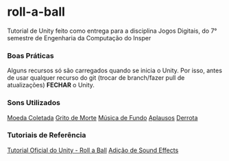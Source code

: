 # roll-a-ball
Tutorial de Unity feito como entrega para a disciplina Jogos Digitais, do 7° semestre de Engenharia da Computação do Insper

### Boas Práticas

Alguns recursos só são carregados quando se inicia o Unity. Por isso, antes de usar qualquer recurso do git (trocar de branch/fazer pull de atualizações) **FECHAR** o Unity.

### Sons Utilizados

[Moeda Coletada](https://freesound.org/people/ProjectsU012/sounds/341695/)
[Grito de Morte](https://freesound.org/people/Syna-Max/sounds/64940/)
[Música de Fundo](https://freesound.org/people/xsgianni/sounds/388079/)
[Aplausos](https://freesound.org/people/stephsinger22/sounds/52322/)
[Derrota](https://freesound.org/people/TaranP/sounds/362204/)

### Tutoriais de Referência
[Tutorial Oficial do Unity - Roll a Ball](https://learn.unity.com/project/roll-a-ball)
[Adição de Sound Effects](https://www.youtube.com/watch?v=lDBIu3Elkew&ab_channel=HeizenblogGaming)

